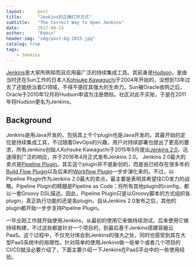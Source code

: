 ```yaml
---
layout:     post
title:      "Jenkins的正确打开方式"
subtitle:   "The Correct Way to Open Jenkins"
date:       2017-08-14
author:     "Robin"
header-img: "img/post-bg-2015.jpg"
catalog: true
tags:
    - Jenkins
---
```


[Jenkins](https://jenkins.io/)是大家所熟知而且应用最广泛的持续集成工具。其前身是[Hudson](https://zh.wikipedia.org/wiki/Hudson_(%E8%BD%AF%E4%BB%B6))，是由当时还在Sun工作的日本人[Kohsuke Kawaguchi](http://kohsuke.org/)于2004年开始的，没想到13年过去了还能统治着CI领域，不得不感叹其强大的生命力。Sun被Oracle收购之后，Oracle于2010年12月将Hudson申请为注册商标。社区对此不买账，于是在2011年将Hudson更名为Jenkins。

## Background

Jenkins是用Java开发的，包括其上千个plugin也是Java开发的。其最开始的定位是持续集成工具，不过随着DevOps的兴趣，用户对持续部署也提出了更高的要求，所有Jenkins创始人Kohsuke Kawaguchi于2015年9月提出[Jenkins 2.0](https://wiki.jenkins.io/display/JENKINS/Jenkins+2.0)，迅速得到广泛的响应，并于2016年4月正式发布Jenkins 2.0。
Jenkins 2.0最大的卖点是[Pipeline Plugin](https://wiki.jenkins.io/display/JENKINS/Pipeline+Plugin)。其实这个plugin并不是新创的，而是由已经存在很多年的[Build Flow Plugin](https://wiki.jenkins-ci.org/display/JENKINS/Build+Flow+Plugin)以及后来的[Workflow Plugin](https://wiki.jenkins-ci.org/display/JENKINS/Workflow+Plugin)一步步演化来的。不过，以Pipeline Plugin作为Jenkins 2.0最大的卖点，最主要是表明其希望往CD发力的战略。Pipeline Plugin的精髓是Pipeline as Code：将所有其他plugin的config，都以一套Groovy DSL描述。因此，Pipeline Plugin只是以Groovy脚本的方式组织各plugin，真正执行功能的还是各plugin。自从Jenkins 2.0发布之后，其他的plugin都开始一步步支持Pipeline Plugin。

一毕业刚工作就开始使用Jenkins，从最初的使用它来做持续测试，后来使用它做持续构建，不过这些都是针对一个项目的，到最后基于Jenkins搭建容器云PaaS。这个过程中，不仅充分体会到Jenkins的强大之处，同时也感受到其在大型PaaS系统中的局限性。针对简单的使用Jenkins做一些单个或者几个项目的CI/CD就没必要介绍了，下面主要介绍一下Jenkins在PaaS平台中的一些使用经验。







